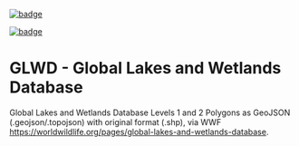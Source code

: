 <a href="https://datahub.io/core/glwd"><img src="https://badgen.net/badge/icon/View%20on%20datahub.io/orange?icon=https://datahub.io/datahub-cube-badge-icon.svg&label&scale=1.25)" alt="badge" /></a>

<a href="https://datahub.io/core/glwd"><img src="https://badgen.net/badge/icon/View%20on%20datahub.io/orange?icon=https://datahub.io/datahub-cube-badge-icon.svg&label&scale=1.25)" alt="badge" /></a>

GLWD - Global Lakes and Wetlands Database
====

Global Lakes and Wetlands Database Levels 1 and 2 Polygons as GeoJSON (.geojson/.topojson) with original format (.shp), via WWF https://worldwildlife.org/pages/global-lakes-and-wetlands-database. 
